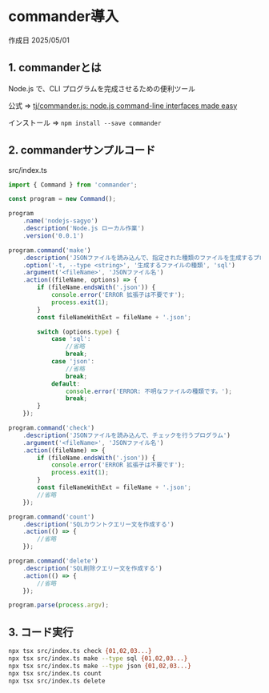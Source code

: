 # commander導入

作成日 2025/05/01

## 1. commanderとは

Node.js で、CLI プログラムを完成させるための便利ツール

公式 => [tj/commander.js: node.js command-line interfaces made easy](https://github.com/tj/commander.js)

インストール => `npm install --save commander`

## 2. commanderサンプルコード

src/index.ts

```javascript
import { Command } from 'commander';

const program = new Command();

program
    .name('nodejs-sagyo')
    .description('Node.js ローカル作業')
    .version('0.0.1')

program.command('make')
    .description('JSONファイルを読み込んで、指定された種類のファイルを生成するプログラム')
    .option('-t, --type <string>', '生成するファイルの種類', 'sql')
    .argument('<fileName>', 'JSONファイル名')
    .action((fileName, options) => {
        if (fileName.endsWith('.json')) {
            console.error('ERROR 拡張子は不要です');
            process.exit(1);
        }
        const fileNameWithExt = fileName + '.json';

        switch (options.type) {
            case 'sql':
                //省略
                break;
            case 'json':
                //省略
                break;
            default:
                console.error('ERROR: 不明なファイルの種類です。');
                break;
        }
    });

program.command('check')
    .description('JSONファイルを読み込んで、チェックを行うプログラム')
    .argument('<fileName>', 'JSONファイル名')
    .action((fileName) => {
        if (fileName.endsWith('.json')) {
            console.error('ERROR 拡張子は不要です');
            process.exit(1);
        }
        const fileNameWithExt = fileName + '.json';
        //省略
    });

program.command('count')
    .description('SQLカウントクエリー文を作成する')
    .action(() => {
        //省略
    });

program.command('delete')
    .description('SQL削除クエリー文を作成する')
    .action(() => {
        //省略
    });

program.parse(process.argv);
```

## 3. コード実行

```bash
npx tsx src/index.ts check {01,02,03...}
npx tsx src/index.ts make --type sql {01,02,03...}
npx tsx src/index.ts make --type json {01,02,03...}
npx tsx src/index.ts count
npx tsx src/index.ts delete
```
